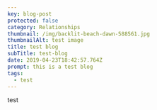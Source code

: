 ```yaml
---
key: blog-post
protected: false
category: Relationships
thumbnail: /img/backlit-beach-dawn-588561.jpg
thumbnailAlt: test image
title: test blog
subTitle: test-blog
date: 2019-04-23T18:42:57.764Z
prompt: this is a test blog
tags:
  - test
---
```

test
